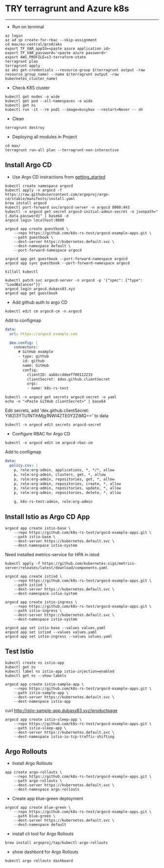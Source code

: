 # TRY terragrunt and Azure k8s
---
+ Run on terminal

```
az login
az ad sp create-for-rbac --skip-assignment
cd max/eu-central/prod/aks
export TF_VAR_appId=<paste azure application id>
export TF_VAR_password='<paste azure password>'
export AWS_PROFILE=s3-terraform-state
terragrant plan
terragrunt apply
az aks get-credentials --resource-group $(terragrunt output -raw resource_group_name) --name $(terragrunt output -raw kubernetes_cluster_name)
```

+ Check K8S cluster

```
kubectl get nodes -o wide
kubectl get pod --all-namespaces -o wide
kubectl get ns
kubectl run -it --rm pod1 --image=busybox --restart=Never -- sh
```

+ Clean

```
terragrunt destroy
```

+ Deploying all modules in Project

```
cd max/
terragrunt run-all plan --terragrunt-non-interactive
```

## Install Argo CD

+ Use Argo CD instractions from [getting_started](https://argoproj.github.io/argo-cd/getting_started/)
```
kubectl create namespace argocd
kubectl apply -n argocd -f https://raw.githubusercontent.com/argoproj/argo-cd/stable/manifests/install.yaml
brew install argocd
kubectl port-forward svc/argocd-server -n argocd 8080:443
kubectl -n argocd get secret argocd-initial-admin-secret -o jsonpath="{.data.password}" | base64 -d
argocd login localhost:8080

argocd app create guestbook \
    --repo https://github.com/k8s-rs-test/argocd-example-apps.git \
    --path guestbook \
    --dest-server https://kubernetes.default.svc \
    --dest-namespace default \
    --port-forward-namespace argocd

argocd app get guestbook --port-forward-namespace argocd
argocd app sync guestbook --port-forward-namespace argocd

killall kubectl

kubectl patch svc argocd-server -n argocd -p '{"spec": {"type": "LoadBalancer"}}'
argocd login argocd.dubass83.xyz
argocd app get guestbook
```
+ Add github auth to argo CD

`kubectl edit cm argocd-cm -n argocd`

Add to configmap
```yaml
data:
  url: https://argocd.example.com

  dex.config: |
    connectors:
      # GitHub example
      - type: github
        id: github
        name: GitHub
        config:
          clientID: aabbccddeeff00112233
          clientSecret: $dex.github.clientSecret
          orgs:
          - name: k8s-rs-test

```

``` 
kubectl -n argocd get secrets argocd-secret -o yaml
echo -n "<Paste GitHub clientSecret>" | base64

```
Edit secrets, add 'dex.github.clientSecret: YWZi<BASE64>3YTU1NTlhMjg1NWI4ZTE0Y2ZiMQ==' to data 

```
kubectl -n argocd edit secrets argocd-secret
```
+ Configure RBAC for Argo CD

```
kubectl -n argocd edit cm argocd-rbac-cm
```

Add to configmap

```yaml
data:
  policy.csv: |
    p, role:org-admin, applications, *, */*, allow
    p, role:org-admin, clusters, get, *, allow
    p, role:org-admin, repositories, get, *, allow
    p, role:org-admin, repositories, create, *, allow
    p, role:org-admin, repositories, update, *, allow
    p, role:org-admin, repositories, delete, *, allow

    g, k8s-rs-test:admin, role:org-admin
```

## Install Istio as Argo CD App

```
argocd app create istio-base \
    --repo https://github.com/k8s-rs-test/argocd-example-apps.git \
    --path istio-base \
    --dest-server https://kubernetes.default.svc \
    --dest-namespace istio-system

```
Need installed metrics-service for HPA in istod

```
kubectl apply -f https://github.com/kubernetes-sigs/metrics-server/releases/latest/download/components.yaml

```

```
argocd app create istiod \
    --repo https://github.com/k8s-rs-test/argocd-example-apps.git \
    --path istiod \
    --dest-server https://kubernetes.default.svc \
    --dest-namespace istio-system

argocd app create istio-ingress \
    --repo https://github.com/k8s-rs-test/argocd-example-apps.git \
    --path istio-ingress \
    --dest-server https://kubernetes.default.svc \
    --dest-namespace istio-system
```

```
argocd app set istio-base --values values.yaml
argocd app set istiod --values values.yaml
argocd app set istio-ingress --values values.yaml
```

## Test Istio
```
kubectl create ns istio-app
kubectl get ns
kubectl label ns istio-app istio-injection=enabled
kubectl get ns --show-labels

argocd app create istio-sample-app \
    --repo https://github.com/k8s-rs-test/argocd-example-apps.git \
    --path istio-sample-app \
    --dest-server https://kubernetes.default.svc \
    --dest-namespace istio-app
```

curl http://istio-sample-app.dubass83.xyz/productpage

```
argocd app create istio-sleep-app \
    --repo https://github.com/k8s-rs-test/argocd-example-apps.git \
    --path istio-sleep-app \
    --dest-server https://kubernetes.default.svc \
    --dest-namespace istio-io-tcp-traffic-shifting
```
## Argo Rollouts

+ Install Argo Rollouts

```
app create argo-rollouts \                              
    --repo https://github.com/k8s-rs-test/argocd-example-apps.git \
    --path argo-rollouts \
    --dest-server https://kubernetes.default.svc \
    --dest-namespace argo-rollouts
```

+ Create app blue-green deployment

```
argocd app create blue-green \
    --repo https://github.com/k8s-rs-test/argocd-example-apps.git \
    --path blue-green \
    --dest-server https://kubernetes.default.svc \
    --dest-namespace default
```
+ install cli tool for Argo Rollouts

`brew install argoproj/tap/kubectl-argo-rollouts`

+ show dashbord for Argo Rollouts

`kubectl argo rollouts dashboard`